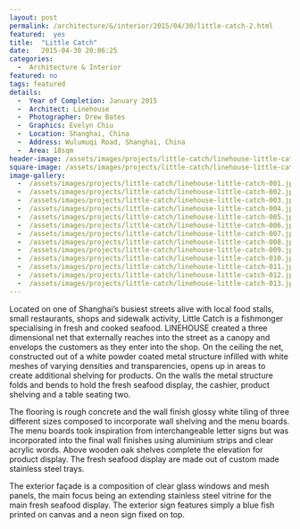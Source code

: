 ```yaml
---
layout: post
permalink: /architecture/&/interior/2015/04/30/little-catch-2.html
featured:  yes
title:  "Little Catch"
date:   2015-04-30 20:06:25
categories:
  -  Architecture & Interior
featured: no
tags: featured
details:
  -  Year of Completion: January 2015
  -  Architect: Linehouse
  -  Photographer: Drew Bates
  -  Graphics: Evelyn Chiu
  -  Location: Shanghai, China
  -  Address: Wulumuqi Road, Shanghai, China
  -  Area: 18sqm
header-image: /assets/images/projects/little-catch/linehouse-little-catch-003.jpg
square-image: /assets/images/projects/little-catch/linehouse-little-catch-square.jpg
image-gallery:
  -  /assets/images/projects/little-catch/linehouse-little-catch-001.jpg
  -  /assets/images/projects/little-catch/linehouse-little-catch-002.jpg
  -  /assets/images/projects/little-catch/linehouse-little-catch-003.jpg
  -  /assets/images/projects/little-catch/linehouse-little-catch-004.jpg
  -  /assets/images/projects/little-catch/linehouse-little-catch-005.jpg
  -  /assets/images/projects/little-catch/linehouse-little-catch-006.jpg
  -  /assets/images/projects/little-catch/linehouse-little-catch-007.jpg
  -  /assets/images/projects/little-catch/linehouse-little-catch-008.jpg
  -  /assets/images/projects/little-catch/linehouse-little-catch-009.jpg
  -  /assets/images/projects/little-catch/linehouse-little-catch-010.jpg
  -  /assets/images/projects/little-catch/linehouse-little-catch-011.jpg
  -  /assets/images/projects/little-catch/linehouse-little-catch-012.jpg
  -  /assets/images/projects/little-catch/linehouse-little-catch-013.jpg
---
```

Located on one of Shanghai’s busiest streets alive with local food stalls, small restaurants, shops and sidewalk activity, Little Catch is a fishmonger specialising in fresh and cooked seafood. LINEHOUSE created a three dimensional net that externally reaches into the street as a canopy and envelops the customers as they enter into the shop. On the ceiling the net, constructed out of a white powder coated metal structure infilled with white meshes of varying densities and transparencies, opens up in areas to create additional shelving for products. On the walls the metal structure folds and bends to hold the fresh seafood display, the cashier, product shelving and a table seating two. 

The flooring is rough concrete and the wall finish glossy white tiling of three different sizes composed to incorporate wall shelving and the menu boards. The menu boards took inspiration from interchangeable letter signs but was incorporated into the final wall finishes using aluminium strips and clear acrylic words. Above wooden oak shelves complete the elevation for product display. The fresh seafood display are made out of custom made stainless steel trays.        

The exterior façade is a composition of clear glass windows and mesh panels, the main focus being an extending stainless steel vitrine for the main fresh seafood display. The exterior sign features simply a blue fish printed on canvas and a neon sign fixed on top.
